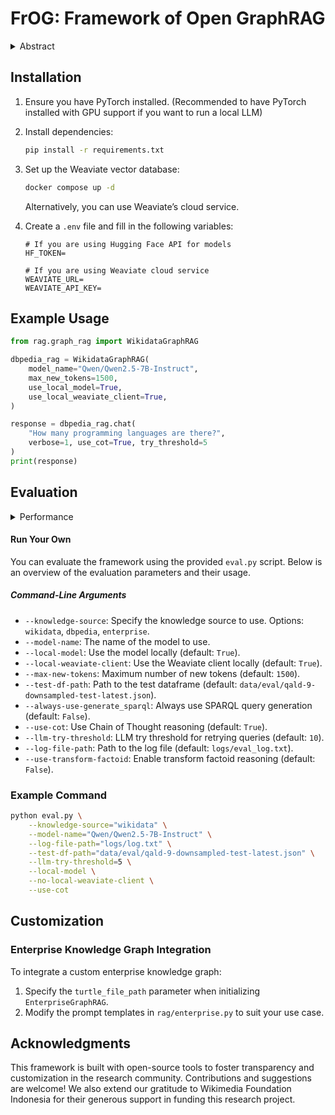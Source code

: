 # FrOG: Framework of Open GraphRAG

<details>
<summary>Abstract</summary>

The rise of large language models (LLMs) has advanced information retrieval, but issues like limited knowledge updating, lack of openness, and hallucinations persist. Retrieval-Augmented Generation (RAG) addresses these, though it lacks interpretability due to reliance on vector-based representations. Our research presents a RAG framework using a knowledge graph (KG) as the primary knowledge base, with only open-source components to allow for user customization. The main pipeline consists of entity linking, retrieval using verbalized sentences or SPARQL query generation, and answer generation, integrated with ontology (properties and classes) retrieval via a vector database. The pipeline is tested on Wikidata, DBpedia, and a local domain-specific KG, achieving accuracies of 0.458, 0.517, and 0.805, respectively. An ablation study further reveals that ontology retrieval is the most critical component in providing context to the LLM for generating accurate SPARQL queries.

</details>

## Installation

1. Ensure you have PyTorch installed. (Recommended to have PyTorch installed with GPU support if you want to run a local LLM)
2. Install dependencies:

   ```bash
   pip install -r requirements.txt
   ```

3. Set up the Weaviate vector database:

   ```bash
   docker compose up -d
   ```

   Alternatively, you can use Weaviate’s cloud service.

4. Create a `.env` file and fill in the following variables:

   ```
   # If you are using Hugging Face API for models
   HF_TOKEN=

   # If you are using Weaviate cloud service
   WEAVIATE_URL=
   WEAVIATE_API_KEY=
   ```

## Example Usage

```python
from rag.graph_rag import WikidataGraphRAG

dbpedia_rag = WikidataGraphRAG(
    model_name="Qwen/Qwen2.5-7B-Instruct",
    max_new_tokens=1500,
    use_local_model=True,
    use_local_weaviate_client=True,
)

response = dbpedia_rag.chat(
    "How many programming languages are there?",
    verbose=1, use_cot=True, try_threshold=5
)
print(response)
```

## Evaluation

<details>
<summary>Performance</summary>

#### Wikidata

| Configuration    | Jaccard Similarity |
| ---------------- | ------------------ |
| Mistral NeMo 12B | 0.423              |
| LLaMA 3.1 8B     | 0.427              |
| Qwen2.5 Coder 7B | 0.428              |
| **Qwen2.5 7B**   | **0.458**          |

_Table: Experiment Results on the Downsampled Wikidata QALD-9-Plus Dataset_

#### DBpedia

| Configuration    | Jaccard Similarity |
| ---------------- | ------------------ |
| Mistral NeMo 12B | 0.450              |
| LLaMA 3.1 8B     | 0.444              |
| Qwen2.5 Coder 7B | 0.442              |
| **Qwen2.5 7B**   | **0.517**          |

_Table: Experiment Results on the Downsampled DBpedia QALD-9-Plus Dataset_

#### Local KGs

| Configuration                          | Jaccard Similarity |
| -------------------------------------- | ------------------ |
| Mistral NeMo 12B                       | 0.805              |
| LLaMA 3.1 8B                           | 0.778              |
| Qwen2.5 Coder 7B                       | 0.778              |
| Qwen2.5 7B                             | 0.805              |
| **Mistral NeMo 12B w/o Verbalization** | **0.949**          |
| **Qwen2.5 7B w/o Verbalization**       | **0.949**          |

_Table: Experiment Results on the Local Curriculum KG Dataset_

</details>

#### Run Your Own

You can evaluate the framework using the provided `eval.py` script. Below is an overview of the evaluation parameters and their usage.

##### Command-Line Arguments

- `--knowledge-source`: Specify the knowledge source to use. Options: `wikidata`, `dbpedia`, `enterprise`.
- `--model-name`: The name of the model to use.
- `--local-model`: Use the model locally (default: `True`).
- `--local-weaviate-client`: Use the Weaviate client locally (default: `True`).
- `--max-new-tokens`: Maximum number of new tokens (default: `1500`).
- `--test-df-path`: Path to the test dataframe (default: `data/eval/qald-9-downsampled-test-latest.json`).
- `--always-use-generate_sparql`: Always use SPARQL query generation (default: `False`).
- `--use-cot`: Use Chain of Thought reasoning (default: `True`).
- `--llm-try-threshold`: LLM try threshold for retrying queries (default: `10`).
- `--log-file-path`: Path to the log file (default: `logs/eval_log.txt`).
- `--use-transform-factoid`: Enable transform factoid reasoning (default: `False`).

### Example Command

```bash
python eval.py \
    --knowledge-source="wikidata" \
    --model-name="Qwen/Qwen2.5-7B-Instruct" \
    --log-file-path="logs/log.txt" \
    --test-df-path="data/eval/qald-9-downsampled-test-latest.json" \
    --llm-try-threshold=5 \
    --local-model \
    --no-local-weaviate-client \
    --use-cot
```

## Customization

### Enterprise Knowledge Graph Integration

To integrate a custom enterprise knowledge graph:

1. Specify the `turtle_file_path` parameter when initializing `EnterpriseGraphRAG`.
2. Modify the prompt templates in `rag/enterprise.py` to suit your use case.

## Acknowledgments

This framework is built with open-source tools to foster transparency and customization in the research community. Contributions and suggestions are welcome! We also extend our gratitude to Wikimedia Foundation Indonesia for their generous support in funding this research project.
